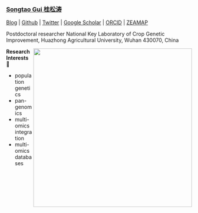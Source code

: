 ### [Songtao Gui 桂松涛](https://songtaogui.github.io/)

[Blog](https://songtaogui.github.io) | [Github](https://github.com/songtaogui) | [Twitter](https://twitter.com/GuiSongtao) | [Google Scholar](https://scholar.google.com/citations?user=1LAvdloAAAAJ) | [ORCID](http://orcid.org/0000-0001-6718-982X) | [ZEAMAP](http://www.zeamap.com/)

Postdoctoral researcher
National Key Laboratory of Crop Genetic Improvement, Huazhong Agricultural University, Wuhan 430070, China

<a href="https://gitstar-ranking.com/songtaogui">
<img src="https://github-readme-stats.vercel.app/api?username=songtaogui&include_all_commits=true&theme=swift&show_icons=true&bg_color=fff)" align="right" width=430 />
</a>


**Research Interests :microscope:**
- population genetics
- pan-genomics
- multi-omics integration
- multi-omics databases

<!--
<br>
<a>
<img src="https://github-profile-trophy.vercel.app/?username=songtaogui&no-frame=true&column=4&theme=flat&no-bg=true&rank=S,AAA,AA,A,B,C&title=Stars,Followers,Repositories,Commits,PullRequest,Issues)" align="Left" width=420 /> <img src="https://github-readme-stats.vercel.app/api/top-langs/?username=songtaogui&layout=compact&theme=swift&bg_color=fff&langs_count=7&custom_title=My Armory" align= "Right" width=300 >
<a/>
-->


<!-- 
[![SongtaoGui's GitHub stats](https://github-readme-stats.vercel.app/api?username=songtaogui&include_all_commits=true&theme=swift&show_icons=true)](https://github.com/anuraghazra/github-readme-stats) -->


<!-- 
[![Top Langs](https://github-readme-stats.vercel.app/api/top-langs/?username=songtaogui&layout=compact&theme=swift)](https://github.com/anuraghazra/github-readme-stats) -->

<!-- <br><br>

[![trophy](https://github-profile-trophy.vercel.app/?username=songtaogui&no-frame=true&column=3&theme=flat&no-bg=true&rank=S,AAA,AA,A,B,C&title=Stars,Followers,Repositories,Commits,PullRequest,Issues)](https://github.com/ryo-ma/github-profile-trophy) -->

<!--
**songtaogui/songtaogui** is a ✨ _special_ ✨ repository because its `README.md` (this file) appears on your GitHub profile.

Here are some ideas to get you started:

- 🔭 I’m currently working on ...
- 🌱 I’m currently learning ...
- 👯 I’m looking to collaborate on ...
- 🤔 I’m looking for help with ...
- 💬 Ask me about ...
- 📫 How to reach me: ...
- 😄 Pronouns: ...
- ⚡ Fun fact: ...
-->
